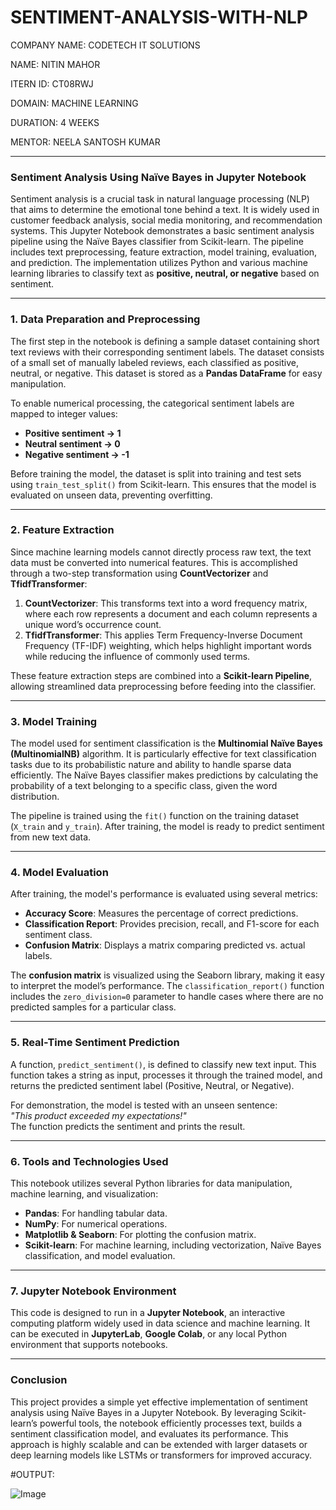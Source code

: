 # SENTIMENT-ANALYSIS-WITH-NLP

COMPANY NAME: CODETECH IT SOLUTIONS

NAME: NITIN MAHOR

ITERN ID: CT08RWJ

DOMAIN: MACHINE LEARNING

DURATION: 4 WEEKS

MENTOR: NEELA SANTOSH KUMAR



---

### **Sentiment Analysis Using Naïve Bayes in Jupyter Notebook**
Sentiment analysis is a crucial task in natural language processing (NLP) that aims to determine the emotional tone behind a text. It is widely used in customer feedback analysis, social media monitoring, and recommendation systems. This Jupyter Notebook demonstrates a basic sentiment analysis pipeline using the Naïve Bayes classifier from Scikit-learn. The pipeline includes text preprocessing, feature extraction, model training, evaluation, and prediction. The implementation utilizes Python and various machine learning libraries to classify text as **positive, neutral, or negative** based on sentiment.

---

### **1. Data Preparation and Preprocessing**
The first step in the notebook is defining a sample dataset containing short text reviews with their corresponding sentiment labels. The dataset consists of a small set of manually labeled reviews, each classified as positive, neutral, or negative. This dataset is stored as a **Pandas DataFrame** for easy manipulation.

To enable numerical processing, the categorical sentiment labels are mapped to integer values:
- **Positive sentiment → 1**
- **Neutral sentiment → 0**
- **Negative sentiment → -1**

Before training the model, the dataset is split into training and test sets using `train_test_split()` from Scikit-learn. This ensures that the model is evaluated on unseen data, preventing overfitting.

---

### **2. Feature Extraction**
Since machine learning models cannot directly process raw text, the text data must be converted into numerical features. This is accomplished through a two-step transformation using **CountVectorizer** and **TfidfTransformer**:

1. **CountVectorizer**: This transforms text into a word frequency matrix, where each row represents a document and each column represents a unique word’s occurrence count.
2. **TfidfTransformer**: This applies Term Frequency-Inverse Document Frequency (TF-IDF) weighting, which helps highlight important words while reducing the influence of commonly used terms.

These feature extraction steps are combined into a **Scikit-learn Pipeline**, allowing streamlined data preprocessing before feeding into the classifier.

---

### **3. Model Training**
The model used for sentiment classification is the **Multinomial Naïve Bayes (MultinomialNB)** algorithm. It is particularly effective for text classification tasks due to its probabilistic nature and ability to handle sparse data efficiently. The Naïve Bayes classifier makes predictions by calculating the probability of a text belonging to a specific class, given the word distribution.

The pipeline is trained using the `fit()` function on the training dataset (`X_train` and `y_train`). After training, the model is ready to predict sentiment from new text data.

---

### **4. Model Evaluation**
After training, the model's performance is evaluated using several metrics:

- **Accuracy Score**: Measures the percentage of correct predictions.
- **Classification Report**: Provides precision, recall, and F1-score for each sentiment class.
- **Confusion Matrix**: Displays a matrix comparing predicted vs. actual labels.

The **confusion matrix** is visualized using the Seaborn library, making it easy to interpret the model’s performance. The `classification_report()` function includes the `zero_division=0` parameter to handle cases where there are no predicted samples for a particular class.

---

### **5. Real-Time Sentiment Prediction**
A function, `predict_sentiment()`, is defined to classify new text input. This function takes a string as input, processes it through the trained model, and returns the predicted sentiment label (Positive, Neutral, or Negative). 

For demonstration, the model is tested with an unseen sentence:  
*"This product exceeded my expectations!"*  
The function predicts the sentiment and prints the result.

---

### **6. Tools and Technologies Used**
This notebook utilizes several Python libraries for data manipulation, machine learning, and visualization:

- **Pandas**: For handling tabular data.
- **NumPy**: For numerical operations.
- **Matplotlib & Seaborn**: For plotting the confusion matrix.
- **Scikit-learn**: For machine learning, including vectorization, Naïve Bayes classification, and model evaluation.

---

### **7. Jupyter Notebook Environment**
This code is designed to run in a **Jupyter Notebook**, an interactive computing platform widely used in data science and machine learning. It can be executed in **JupyterLab**, **Google Colab**, or any local Python environment that supports notebooks.

---

### **Conclusion**
This project provides a simple yet effective implementation of sentiment analysis using Naïve Bayes in a Jupyter Notebook. By leveraging Scikit-learn’s powerful tools, the notebook efficiently processes text, builds a sentiment classification model, and evaluates its performance. This approach is highly scalable and can be extended with larger datasets or deep learning models like LSTMs or transformers for improved accuracy.

#OUTPUT:

![Image](https://github.com/user-attachments/assets/a0fab2d3-bc6f-4cf2-b70e-a7a0a5840193)

